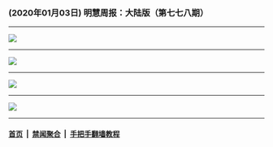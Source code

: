 ### (2020年01月03日) 明慧周报：大陆版（第七七八期） 

---

<img src="http://qikan.minghui.org/mhqkpage/qikanimage/2020/01/02/mhzb_778_pdf-online1.png"/><hr/>
<img src="http://qikan.minghui.org/mhqkpage/qikanimage/2020/01/02/mhzb_778_pdf-online2.png"/><hr/>
<img src="http://qikan.minghui.org/mhqkpage/qikanimage/2020/01/02/mhzb_778_pdf-online3.png"/><hr/>
<img src="http://qikan.minghui.org/mhqkpage/qikanimage/2020/01/02/mhzb_778_pdf-online4.png"/><hr/>


#### [首页](../../../..) &nbsp;|&nbsp; [禁闻聚合](https://github.com/gfw-breaker/banned-news) &nbsp;|&nbsp; [手把手翻墙教程](https://github.com/gfw-breaker/guides) 